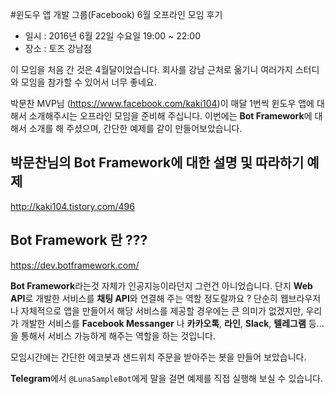 #윈도우 앱 개발 그룹(Facebook) 6월 오프라인 모임 후기

- 일시 : 2016년 6월 22일 수요일 19:00 ~ 22:00
- 장소 : 토즈 강남점

이 모임을 처음 간 것은 4월달이었습니다.
회사를 강남 근처로 옮기니 여러가지 스터디와 모임을 참가할 수 있어서 너무 좋네요.


박문찬 MVP님 (<https://www.facebook.com/kaki104>)이 매달 1번씩 윈도우 앱에 대해서 소개해주시는 오프라인 모임을 준비해 주십니다.
이번에는 **Bot Framework**에 대해서 소개를 해 주셨으며, 간단한 예제를 같이 만들어보았습니다.

## 박문찬님의 Bot Framework에 대한 설명 및 따라하기 예제

<http://kaki104.tistory.com/496>

## Bot Framework 란 ???

<https://dev.botframework.com/>

**Bot Framework**라는것 자체가 인공지능이라던지 그런건 아니었습니다.
단지 **Web API**로 개발한 서비스를 **채팅 API**와 연결해 주는 역할 정도랄까요 ?
단순히 웹브라우저나 자체적으로 앱을 만들어서 해당 서비스를 제공할 경우에는 큰 의미가 없겠지만,
우리가 개발한 서비스를 **Facebook Messanger** 나 **카카오톡**, **라인**, **Slack**, **텔레그램** 등... 을 통해서 서비스 가능하게 해주는 역할을 하는 것입니다.

모임시간에는 간단한 에코봇과 샌드위치 주문을 받아주는 봇을 만들어 보았습니다.

**Telegram**에서 `@LunaSampleBot`에게 말을 걸면 예제를 직접 실행해 보실 수 있습니다.
